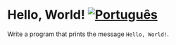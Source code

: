 # Hello, World! [![Português](https://github.com/daltonserey/FlagKit/raw/master/Assets/PNG/BR.png)](hello.md)

Write a program that prints the message `Hello, World!`.
